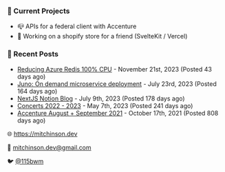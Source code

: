 ### 📌 Current Projects
- 📪 APIs for a federal client with Accenture
- 🛒 Working on a shopify store for a friend (SvelteKit / Vercel)

### 📝 Recent Posts

- [Reducing Azure Redis 100% CPU](https://blog.mitchinson.dev/redis-cpu) - November 21st, 2023 (Posted 43 days ago)
- [Juno: On demand microservice deployment](https://blog.mitchinson.dev/juno) - July 23rd, 2023 (Posted 164 days ago)
- [NextJS Notion Blog](https://blog.mitchinson.dev/blog-2023) - July 9th, 2023 (Posted 178 days ago)
- [Concerts 2022 - 2023](https://blog.mitchinson.dev/concerts-2023) - May 7th, 2023 (Posted 241 days ago)
- [Accenture August + September 2021](https://blog.mitchinson.dev/pillar/aug-sep-21) - October 17th, 2021 (Posted 808 days ago)

🌐 https://mitchinson.dev

💌 mitchinson.dev@gmail.com

🐦 [@115bwm](https://twitter.com/115bwm)